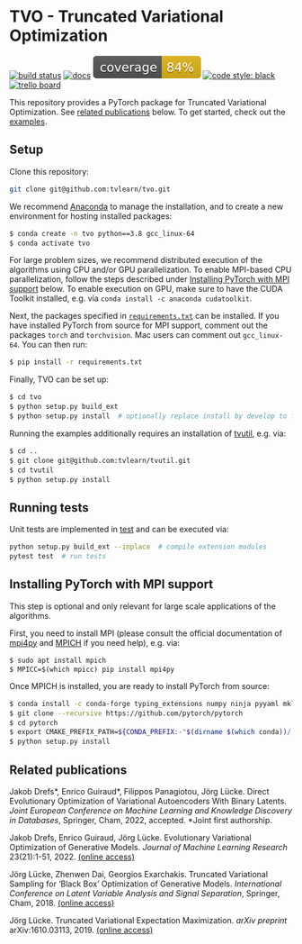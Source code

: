 # TVO - Truncated Variational Optimization <br>
[![build status](https://github.com/tvlearn/tvo/actions/workflows/test.yml/badge.svg)](https://github.com/tvlearn/tvo/actions/workflows/test.yml?query=branch%3Amaster)
[![docs](https://img.shields.io/badge/docs-latest-blue.svg)](https://tvlearn.github.io/tvo)
[![coverage](https://raw.githubusercontent.com/tvlearn/tvo/gh-pages/docs/cov_badge.svg)](https://tvlearn.github.io/tvo/htmlcov/)
[![code style: black](https://img.shields.io/badge/code%20style-black-000000.svg)](https://github.com/ambv/black)
[![trello board](https://img.shields.io/badge/trello%20board-private-blue.svg)](https://trello.com/b/EuWTcm4w/tvem-repo)

This repository provides a PyTorch package for Truncated Variational Optimization. See [related publications](#related-publications) below. To get started, check out the [examples](/examples).


## Setup
Clone this repository:

```bash
git clone git@github.com:tvlearn/tvo.git
```

We recommend [Anaconda](https://www.anaconda.com/) to manage the installation, and to create a new environment for hosting installed packages:

```bash
$ conda create -n tvo python==3.8 gcc_linux-64
$ conda activate tvo
```

For large problem sizes, we recommend distributed execution of the algorithms using CPU and/or GPU parallelization. To enable MPI-based CPU parallelization, follow the steps described under [Installing PyTorch with MPI support](#installing-pytorch-with-mpi-support) below. To enable execution on GPU, make sure to have the CUDA Toolkit installed, e.g. via `conda install -c anaconda cudatoolkit`.

Next, the packages specified in [`requirements.txt`](requirements.txt) can be installed. If you have installed PyTorch from source for MPI support, comment out the packages `torch` and `torchvision`. Mac users can comment out `gcc_linux-64`. You can then run:

```bash
$ pip install -r requirements.txt
```

Finally, TVO can be set up:

```bash
$ cd tvo
$ python setup.py build_ext
$ python setup.py install  # optionally replace install by develop to facilitate development
```

Running the examples additionally requires an installation of [tvutil](https://github.com/tvlearn/tvutil), e.g. via:

```bash
$ cd ..
$ git clone git@github.com:tvlearn/tvutil.git
$ cd tvutil
$ python setup.py install
```


## Running tests
Unit tests are implemented in [test](/test) and can be executed via:

```bash
python setup.py build_ext --inplace  # compile extension modules
pytest test  # run tests
```


## Installing PyTorch with MPI support
This step is optional and only relevant for large scale applications of the algorithms. 

First, you need to install MPI (please consult the official documentation of [mpi4py](https://mpi4py.readthedocs.io/en/stable/install.html) and [MPICH](https://www.mpich.org/documentation/guides/) if you need help), e.g. via:
```
$ sudo apt install mpich
$ MPICC=$(which mpicc) pip install mpi4py
```

Once MPICH is installed, you are ready to install PyTorch from source:
```bash
$ conda install -c conda-forge typing_extensions numpy ninja pyyaml mkl mkl-include setuptools cmake cffi future six requests dataclasses
$ git clone --recursive https://github.com/pytorch/pytorch
$ cd pytorch
$ export CMAKE_PREFIX_PATH=${CONDA_PREFIX:-"$(dirname $(which conda))/../"}
$ python setup.py install
```


## Related publications

Jakob Drefs\*, Enrico Guiraud\*, Filippos Panagiotou, Jörg Lücke. Direct Evolutionary Optimization of Variational Autoencoders With Binary Latents. _Joint European Conference on Machine Learning and Knowledge Discovery in Databases_, Springer, Cham, 2022, accepted. \*Joint first authorship.

Jakob Drefs, Enrico Guiraud, Jörg Lücke. Evolutionary Variational Optimization of Generative Models. _Journal of Machine Learning Research_ 23(21):1-51, 2022. [(online access)](https://www.jmlr.org/papers/v23/20-233.html)

Jörg Lücke, Zhenwen Dai, Georgios Exarchakis. Truncated Variational Sampling for ‘Black Box’ Optimization of Generative Models. _International Conference on Latent Variable Analysis and Signal Separation_, Springer, Cham, 2018. [(online access)](https://link.springer.com/chapter/10.1007/978-3-319-93764-9_43)

Jörg Lücke. Truncated Variational Expectation Maximization. _arXiv preprint_ arXiv:1610.03113, 2019. [(online access)](https://arxiv.org/abs/1610.03113)
